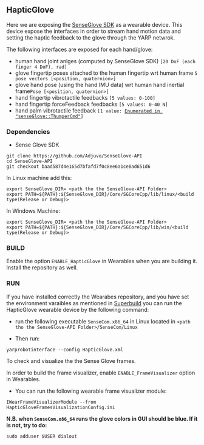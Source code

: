 ## HapticGlove

Here we are exposing the [SenseGlove SDK](https://github.com/Adjuvo/SenseGlove-API) as a wearable device. This device expose the interfaces in order to stream hand motion data and setting the haptic feedback to the glove through the YARP netwrok.

The following interfaces are exposed for each hand/glove:

- human hand joint anlges (computed by SenseGlove SDK) `[20 DoF (each finger 4 DoF), rad]`
- glove fingertip poses attached to the human fingertip wrt human frame `5 pose vectors [<position, quaternion>]`
- glove hand pose (using the hand IMU data) wrt human hand inertial frame`Pose [<position, quaternion>]`
- hand fingertip vibrotactile feedbacks `[5 values: 0-100]`
- hand fingertip forceFeedback feedbacks `[5 values: 0-40 N]`
- hand palm vibrotactile feedback `[1 value: `[`Enumerated in "senseGlove::ThumperCmd"`](./include/SenseGloveHelper.hpp)`]`


### Dependencies

- Sense Glove SDK
```
git clone https://github.com/Adjuvo/SenseGlove-API
cd SenseGlove-API
git checkout baad587d4e165d7bfafd7f0c8ee6a1ce8ad651d6
```
In Linux machine add this:

```
export SenseGlove_DIR= <path tho the SenseGlove-API Folder>
export PATH=${PATH}:${SenseGlove_DIR}/Core/SGCoreCpp/lib/linux/<build type(Release or Debug)> 
```
In Windows  Machine:

```
export SenseGlove_DIR= <path tho the SenseGlove-API Folder>
export PATH=${PATH}:${SenseGlove_DIR}/Core/SGCoreCpp/lib/win/<build type(Release or Debug)> 
```

### BUILD

Enable the option `ENABLE_HapticGlove` in Wearables when you are building it. Install the repository as well.

### RUN


If you have installed correctly the Wearabes repository, and you have set the environment varaibles as mentioned in [Superbuild](https://github.com/robotology/robotology-superbuild)
you can run the HapticGlove wearable device by the following command:


- run the following executable `SenseCom.x86_64` in Linux located in `<path tho the SenseGlove-API Folder>/SenseCom/Linux`

- Then run:
```
yarprobotinterface --config HapticGlove.xml
```

To check and visualize the the Sense Glove frames. 

In order to build the frame visualizer, enable `ENABLE_FrameVisualizer` option in Wearables.
 
- You can run the following wearable frame visualizer module:
```
IWearFrameVisualizerModule --from HapticGloveFramesVisualizationConfig.ini
```

**N.B. when `SenseCom.x86_64` runs the glove colors in GUI should be blue. If it is not, try to do:**
``` 
sudo adduser $USER dialout
```

